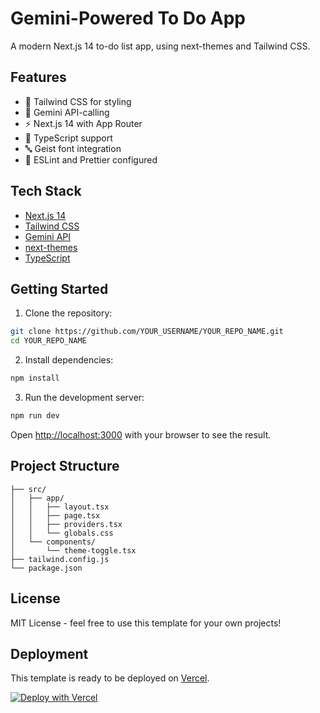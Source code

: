 # Gemini-Powered To Do App

A modern Next.js 14 to-do list app, using next-themes and Tailwind CSS.

## Features
- 🎨 Tailwind CSS for styling
- 🤖 Gemini API-calling
- ⚡ Next.js 14 with App Router
- 📝 TypeScript support
- 🔤 Geist font integration
- 🎯 ESLint and Prettier configured

## Tech Stack

- [Next.js 14](https://nextjs.org/)
- [Tailwind CSS](https://tailwindcss.com/)
- [Gemini API](https://ai.google.dev/gemini-api/docs/api-key)
- [next-themes](https://github.com/pacocoursey/next-themes)
- [TypeScript](https://www.typescriptlang.org/)

## Getting Started

1. Clone the repository:
```bash
git clone https://github.com/YOUR_USERNAME/YOUR_REPO_NAME.git
cd YOUR_REPO_NAME
```

2. Install dependencies:
```bash
npm install
```

3. Run the development server:
```bash
npm run dev
```

Open [http://localhost:3000](http://localhost:3000) with your browser to see the result.

## Project Structure

```
├── src/
│   ├── app/
│   │   ├── layout.tsx
│   │   ├── page.tsx
│   │   ├── providers.tsx
│   │   └── globals.css
│   └── components/
│       └── theme-toggle.tsx
├── tailwind.config.js
└── package.json
```

## License

MIT License - feel free to use this template for your own projects!

## Deployment

This template is ready to be deployed on [Vercel](https://vercel.com).

[![Deploy with Vercel](https://vercel.com/button)](https://vercel.com/new/clone?repository-url=https://github.com/YOUR_USERNAME/YOUR_REPO_NAME)
